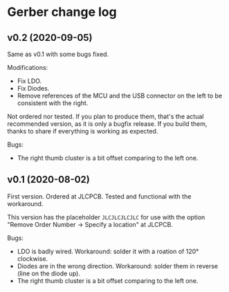 # Gerber change log

## v0.2 (2020-09-05)

Same as v0.1 with some bugs fixed.

Modifications:
 * Fix LDO.
 * Fix Diodes.
 * Remove references of the MCU and the USB connector on the left to
   be consistent with the right.

Not ordered nor tested. If you plan to produce them, that's the actual
recommended version, as it is only a bugfix release. If you build them,
thanks to share if everything is working as expected.

Bugs:
 * The right thumb cluster is a bit offset comparing to the left one.

## v0.1 (2020-08-02)

First version. Ordered at JLCPCB. Tested and functional with the
workaround.

This version has the placeholder `JLCJLCJLCJLC` for use with the
option "Remove Order Number -> Specify a location" at JLCPCB.

Bugs:
 * LDO is badly wired. Workaround: solder it with a roation of 120°
   clockwise.
 * Diodes are in the wrong direction. Workaround: solder them in
   reverse (line on the diode up).
 * The right thumb cluster is a bit offset comparing to the left one.
